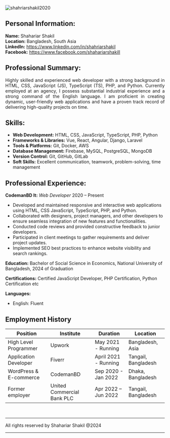<p align="left"> <img src="https://komarev.com/ghpvc/?username=shahriarshakil2020&label=Profile%20views&color=0e75b6&style=flat" alt="shahriarshakil2020" /> </p>


## Personal Information:

**Name:** Shahariar Shakil
</br>
**Location:** Bangladesh, South Asia
</br>
**LinkedIn:** https://www.linkedin.com/in/shahriarshakil
</br>
**Facebook:** https://www.facebook.com/shahariarshakill

<!-- about-me section starts here  -->

## Professional Summary:

<p align="justify">
Highly skilled and experienced web developer with a strong background in HTML, CSS, JavaScript (JS), TypeScript (TS), PHP, and Python. Currently employed at an agency, I possess substantial industrial experience and a strong command of the English language. I am proficient in creating dynamic, user-friendly web applications and have a proven track record of delivering high-quality projects on time.
</p>

<!-- about-me section ends here  -->
<!-- web related skills section starts here  -->

## Skills:

- **Web Development:** HTML, CSS, JavaScript, TypeScript, PHP, Python
- **Frameworks & Libraries:** Vue, React, Angular, Django, Laravel
- **Tools & Platforms:** Git, Docker, AWS
- **Database Management:** Firebase, MySQL, PostgreSQL, MongoDB
- **Version Control:** Git, GitHub, GitLab
- **Soft Skills:** Excellent communication, teamwork, problem-solving, time management

## Professional Experience:

**CodemanBD It:**
_Web Developer_
2020 – Present

- Developed and maintained responsive and interactive web applications using HTML, CSS
  JavaScript, TypeScript, PHP, and Python.
- Collaborated with designers, project managers, and other developers to ensure seamless
  integration of new features and functionalities.
- Conducted code reviews and provided constructive feedback to junior developers.
- Participated in client meetings to gather requirements and deliver project updates.
- Implemented SEO best practices to enhance website visibility and search rankings.

**Education:**
Bachelor of Social Science in Economics,
National University of Bangladesh,
2024 of Graduation

**Certifications:**
Certified JavaScript Developer, PHP Certification, Python Certification etc

**Languages:**

- English: Fluent
<!-- web related skills section ends here  -->

<!-- work experience section starts here  -->

## Employment History

| Position               | Institute                  | Duration             | Location            |
| ---------------------- | -------------------------- | -------------------- | ------------------- |
| High Level Programmer  | Upwork                     | May 2021 - Running   | Bangladesh, Asia    |
| Application Developer  | Fiverr                     | April 2021 - Running | Tangail, Bangladesh |
| WordPress & E-commerce | CodemanBD                  | Sep 2020 - Jan 2022  | Dhaka, Bangladesh   |
| Former employer        | United Commercial Bank PLC | Apr 2022 – Jun 2022  | Tangail, Bangladesh |

<br />
<!-- work experience section ends here  -->

---

All rights reserved by Shahariar Shakil @2024

---
